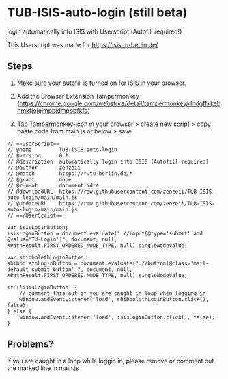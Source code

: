 # TUB-ISIS-auto-login (still beta)
login automatically into ISIS with Userscript (Autofill required!)

This Userscript was made for https://isis.tu-berlin.de/

## Steps

1. Make sure your autofill is turned on for ISIS in your browser.

2. Add the Browser Extension Tampermonkey (https://chrome.google.com/webstore/detail/tampermonkey/dhdgffkkebhmkfjojejmpbldmpobfkfo)

3. Tap Tampermonkey-icon in your browser > create new script > copy paste code from main.js or below > save

```UserScript
// ==UserScript==
// @name         TUB-ISIS auto-login
// @version      0.1
// @description  automatically login into ISIS (Autofill required)
// @author       zenzeii
// @match        https://*.tu-berlin.de/*
// @grant        none
// @run-at       document-idle
// @downloadURL  https://raw.githubusercontent.com/zenzeii/TUB-ISIS-auto-login/main/main.js
// @updateURL    https://raw.githubusercontent.com/zenzeii/TUB-ISIS-auto-login/main/main.js
// ==/UserScript==

var isisLoginButton;
isisLoginButton = document.evaluate(".//input[@type='submit' and @value='TU-Login']", document, null, XPathResult.FIRST_ORDERED_NODE_TYPE, null).singleNodeValue;

var shibbolethLoginButton;
shibbolethLoginButton = document.evaluate(".//button[@class='mail-default submit-button']", document, null, XPathResult.FIRST_ORDERED_NODE_TYPE, null).singleNodeValue;

if (!isisLoginButton) {
	// comment this out if you are caught in loop when logging in
    window.addEventListener('load', shibbolethLoginButton.click(), false);
} else {
	window.addEventListener('load', isisLoginButton.click(), false);
}

```

## Problems?

If you are caught in a loop while loggin in, please remove or comment out the marked line in main.js